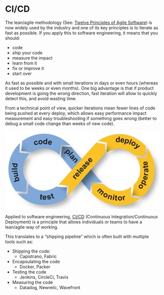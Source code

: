 # CI/CD

The lean/agile methodology (See: [Twelve Principles of Agile Software](https://agilemanifesto.org/principles.html)) is now widely used by the industry and one of its key principles is to iterate as fast as possible. If you apply this to software engineering, it means that you should:

-   code
-   ship your code
-   measure the impact
-   learn from it
-   fix or improve it
-   start over

As fast as possible and with small iterations in days or even hours (whereas it used to be weeks or even months). One big advantage is that if product development is going the wrong direction, fast iteration will allow to quickly detect this, and avoid wasting time.

From a technical point of view, quicker iterations mean fewer lines of code being pushed at every deploy, which allows easy performance impact measurement and easy troubleshooting if something goes wrong (better to debug a small code change than weeks of new code).

![](img/CI-CD.png)

Applied to software engineering, [CI/CD](https://digital.ai/catalyst-blog/walk-before-you-run-understanding-ci-in-cd/) (Continuous Integration/Continuous Deployment) is a principle that allows individuals or teams to have a lean/agile way of working.

This translates to a “shipping pipeline” which is often built with multiple tools such as:

-   Shipping the code:
    -   Capistrano, Fabric
-   Encapsulating the code
    -   Docker, Packer
-   Testing the code
    -   Jenkins, CircleCi, Travis
-   Measuring the code
    -   Datadog, Newrelic, Wavefront
